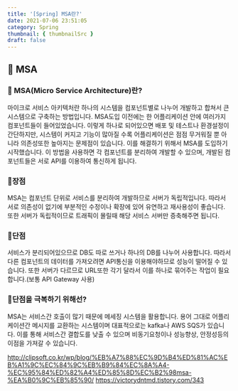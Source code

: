 ```yaml
---
title: '[Spring] MSA란?'
date: 2021-07-06 23:51:05
category: Spring
thumbnail: { thumbnailSrc }
draft: false
---
```


## 🌟 MSA

### 🎯 MSA(Micro Service Architecture)란?
마이크로 서비스 아키텍처란 하나의 시스템을 컴포넌트별로 나누어 개발하고 합쳐서 큰 시스템으로 구축하는 방법입니다.
MSA도입 이전에는 한 어플리케이션 안에 여러가지 컴포넌트들이 들어있었습니다. 이렇게 하나로 되어있으면 배포 및 테스트나 환경설정이 간단하지만, 시스템이 커지고 기능이 많아질 수록 어플리케이션은 점점 무거워질 뿐 아니라 의존성또한 높아지는 문제점이 있습니다. 이를 해결하기 위해서 MSA를 도입하기 시작했습니다. 이 방법을 사용하면 각 컴포넌트를 분리하여 개발할 수 있으며, 개발된 컴포넌트들은 서로 API를 이용하여 통신하게 됩니다.


### 🎯장점
MSA는 컴포넌트 단위로 서비스를 분리하여 개발하므로 서버가 독립적입니다. 따라서 서로 의존성이 없기에 부분적인 수정이나 확장에 있어 유연하고 재사용성이 좋습니다. 또한 서버가 독립적이므로 트래픽이 몰릴때 해당 서비스 서버만 증축해주면 됩니다.

### 🎯단점
서비스가 분리되어있으므로 DB도 따로 쓰거나 하나의 DB를 나누어 사용합니다. 따라서 다른 컴포넌트의 데이터를 가져오려면 API통신을 이용해야하므로 성능이 떨어질 수 있습니다. 또한 서버가 다르므로 URL또한 각기 달라서
이를 하나로 묶어주는 작업이 필요합니다.(보통 API Gateway 사용)

### 🎯단점을 극복하기 위해선?
MSA는 서비스간 호출이 많기 때문에 메세징 시스템을 활용합니다. 용어 그대로 어플리케이션간 메시지를 교환하는 시스템이며 대표적으로는 kafka나 AWS SQS가 있습니다. 이를 통해 서비스간 결합도를 낮출 수 있으며 비동기요청이나 성능향상, 안정성등의 이점을 가져갈 수 있습니다. 

http://clipsoft.co.kr/wp/blog/%EB%A7%88%EC%9D%B4%ED%81%AC%EB%A1%9C%EC%84%9C%EB%B9%84%EC%8A%A4-%EC%95%84%ED%82%A4%ED%85%8D%EC%B2%98msa-%EA%B0%9C%EB%85%90/
https://victorydntmd.tistory.com/343